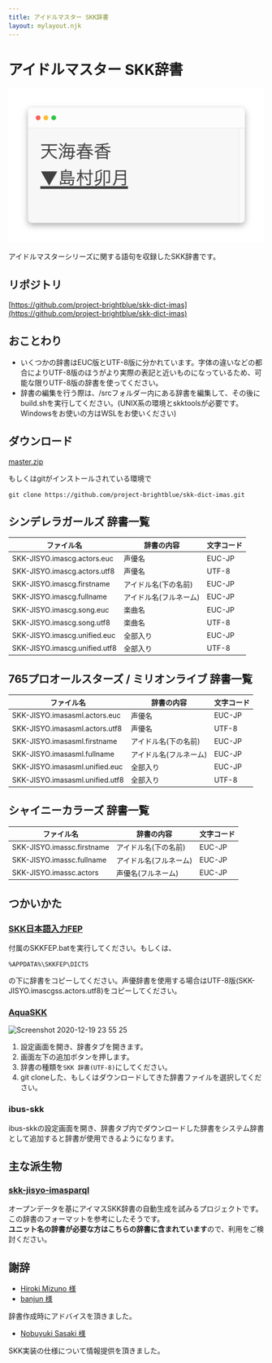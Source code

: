 ```yaml
---
title: アイドルマスター SKK辞書
layout: mylayout.njk
---
```


# アイドルマスター SKK辞書

![dict](/img/dict.png)

アイドルマスターシリーズに関する語句を収録したSKK辞書です。

## リポジトリ

[https://github.com/project-brightblue/skk-dict-imas](https://github.com/project-brightblue/skk-dict-imas)

## おことわり

* いくつかの辞書はEUC版とUTF-8版に分かれています。字体の違いなどの都合によりUTF-8版のほうがより実際の表記と近いものになっているため、可能な限りUTF-8版の辞書を使ってください。
* 辞書の編集を行う際は、/srcフォルダー内にある辞書を編集して、その後にbuild.shを実行してください。(UNIX系の環境とskktoolsが必要です。Windowsをお使いの方はWSLをお使いください)

## ダウンロード

[master.zip](https://github.com/project-brightblue/skk-dict-imas/archive/master.zip)

もしくはgitがインストールされている環境で

```shell
git clone https://github.com/project-brightblue/skk-dict-imas.git
```

## シンデレラガールズ 辞書一覧

|ファイル名                   |辞書の内容             |文字コード|
|-----------------------------|-----------------------|----------|
|SKK-JISYO.imascg.actors.euc  |声優名                 |EUC-JP    |
|SKK-JISYO.imascg.actors.utf8 |声優名                 |UTF-8     |
|SKK-JISYO.imascg.firstname   |アイドル名(下の名前)   |EUC-JP    |
|SKK-JISYO.imascg.fullname    |アイドル名(フルネーム) |EUC-JP    |
|SKK-JISYO.imascg.song.euc    |楽曲名                 |EUC-JP    |
|SKK-JISYO.imascg.song.utf8   |楽曲名                 |UTF-8     |
|SKK-JISYO.imascg.unified.euc |全部入り               |EUC-JP    |
|SKK-JISYO.imascg.unified.utf8|全部入り               |UTF-8     |

## 765プロオールスターズ / ミリオンライブ 辞書一覧

|ファイル名                     |辞書の内容             |文字コード|
|-------------------------------|-----------------------|----------|
|SKK-JISYO.imasasml.actors.euc  |声優名                 |EUC-JP    |
|SKK-JISYO.imasasml.actors.utf8 |声優名                 |UTF-8     |
|SKK-JISYO.imasasml.firstname   |アイドル名(下の名前)   |EUC-JP    |
|SKK-JISYO.imasasml.fullname    |アイドル名(フルネーム) |EUC-JP    |
|SKK-JISYO.imasasml.unified.euc |全部入り               |EUC-JP    |
|SKK-JISYO.imasasml.unified.utf8|全部入り               |UTF-8     |

## シャイニーカラーズ 辞書一覧

|ファイル名                 |辞書の内容             |文字コード|
|---------------------------|-----------------------|----------|
|SKK-JISYO.imassc.firstname |アイドル名(下の名前)   |EUC-JP    |
|SKK-JISYO.imassc.fullname  |アイドル名(フルネーム) |EUC-JP    |
|SKK-JISYO.imassc.actors    |声優名(フルネーム)     |EUC-JP    |

## つかいかた

### [SKK日本語入力FEP](http://coexe.web.fc2.com/programs.html)

付属のSKKFEP.batを実行してください。もしくは、

```
%APPDATA%\SKKFEP\DICTS
```
の下に辞書をコピーしてください。声優辞書を使用する場合はUTF-8版(SKK-JISYO.imascgss.actors.utf8)をコピーしてください。

### [AquaSKK](https://github.com/codefirst/aquaskk)

<img width="592" alt="Screenshot 2020-12-19 23 55 25" src="https://user-images.githubusercontent.com/5173607/102692329-885f8680-420a-11eb-90ce-7f541483c1a3.png">

1. 設定画面を開き、辞書タブを開きます。
2. 画面左下の追加ボタンを押します。
3. 辞書の種類を`SKK 辞書(UTF-8)`にしてください。
4. git cloneした、もしくはダウンロードしてきた辞書ファイルを選択してください。

### ibus-skk

ibus-skkの設定画面を開き、辞書タブ内でダウンロードした辞書をシステム辞書として追加すると辞書が使用できるようになります。

## 主な派生物

### [skk-jisyo-imasparql](https://github.com/banjun/skk-jisyo-imasparql)

オープンデータを基にアイマスSKK辞書の自動生成を試みるプロジェクトです。この辞書のフォーマットを参考にしたそうです。  
**ユニット名の辞書が必要な方はこちらの辞書に含まれています**ので、利用をご検討ください。

## 謝辞

* [Hiroki Mizuno 様](https://github.com/mzp)
* [banjun 様](https://github.com/banjun)

辞書作成時にアドバイスを頂きました。

* [Nobuyuki Sasaki 様](https://github.com/nathancorvussolis)

SKK実装の仕様について情報提供を頂きました。
